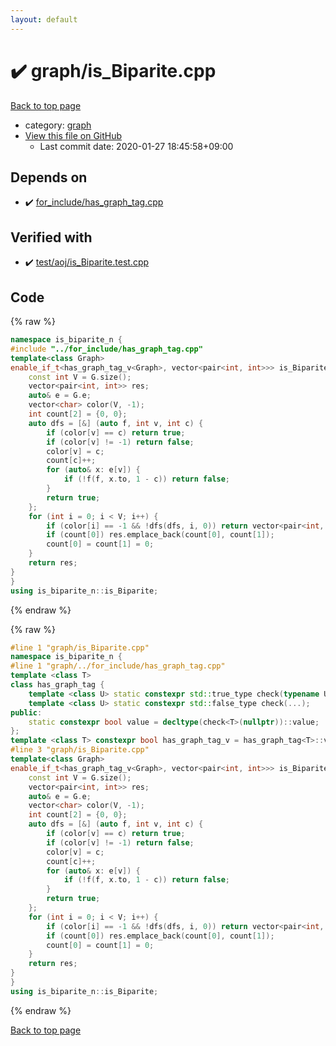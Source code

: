 ```yaml
---
layout: default
---
```


<!-- mathjax config similar to math.stackexchange -->
<script type="text/javascript" async
  src="https://cdnjs.cloudflare.com/ajax/libs/mathjax/2.7.5/MathJax.js?config=TeX-MML-AM_CHTML">
</script>
<script type="text/x-mathjax-config">
  MathJax.Hub.Config({
    TeX: { equationNumbers: { autoNumber: "AMS" }},
    tex2jax: {
      inlineMath: [ ['$','$'] ],
      processEscapes: true
    },
    "HTML-CSS": { matchFontHeight: false },
    displayAlign: "left",
    displayIndent: "2em"
  });
</script>

<script type="text/javascript" src="https://cdnjs.cloudflare.com/ajax/libs/jquery/3.4.1/jquery.min.js"></script>
<script src="https://cdn.jsdelivr.net/npm/jquery-balloon-js@1.1.2/jquery.balloon.min.js" integrity="sha256-ZEYs9VrgAeNuPvs15E39OsyOJaIkXEEt10fzxJ20+2I=" crossorigin="anonymous"></script>
<script type="text/javascript" src="../../assets/js/copy-button.js"></script>
<link rel="stylesheet" href="../../assets/css/copy-button.css" />


# :heavy_check_mark: graph/is_Biparite.cpp

<a href="../../index.html">Back to top page</a>

* category: <a href="../../index.html#f8b0b924ebd7046dbfa85a856e4682c8">graph</a>
* <a href="{{ site.github.repository_url }}/blob/master/graph/is_Biparite.cpp">View this file on GitHub</a>
    - Last commit date: 2020-01-27 18:45:58+09:00




## Depends on

* :heavy_check_mark: <a href="../for_include/has_graph_tag.cpp.html">for_include/has_graph_tag.cpp</a>


## Verified with

* :heavy_check_mark: <a href="../../verify/test/aoj/is_Biparite.test.cpp.html">test/aoj/is_Biparite.test.cpp</a>


## Code

<a id="unbundled"></a>
{% raw %}
```cpp
namespace is_biparite_n {
#include "../for_include/has_graph_tag.cpp"
template<class Graph>
enable_if_t<has_graph_tag_v<Graph>, vector<pair<int, int>>> is_Biparite(Graph& G) {
	const int V = G.size();
	vector<pair<int, int>> res;
	auto& e = G.e;
	vector<char> color(V, -1);
	int count[2] = {0, 0};
	auto dfs = [&] (auto f, int v, int c) {
		if (color[v] == c) return true;
		if (color[v] != -1) return false;
		color[v] = c;
		count[c]++;
		for (auto& x: e[v]) {
			if (!f(f, x.to, 1 - c)) return false;
		}
		return true;
	};
	for (int i = 0; i < V; i++) {
		if (color[i] == -1 && !dfs(dfs, i, 0)) return vector<pair<int, int>>(0);
		if (count[0]) res.emplace_back(count[0], count[1]);
		count[0] = count[1] = 0;
	}
	return res;
}
}
using is_biparite_n::is_Biparite;
```
{% endraw %}

<a id="bundled"></a>
{% raw %}
```cpp
#line 1 "graph/is_Biparite.cpp"
namespace is_biparite_n {
#line 1 "graph/../for_include/has_graph_tag.cpp"
template <class T>
class has_graph_tag {
	template <class U> static constexpr std::true_type check(typename U::graph_tag*);
	template <class U> static constexpr std::false_type check(...);
public:
	static constexpr bool value = decltype(check<T>(nullptr))::value;
};
template <class T> constexpr bool has_graph_tag_v = has_graph_tag<T>::value;
#line 3 "graph/is_Biparite.cpp"
template<class Graph>
enable_if_t<has_graph_tag_v<Graph>, vector<pair<int, int>>> is_Biparite(Graph& G) {
	const int V = G.size();
	vector<pair<int, int>> res;
	auto& e = G.e;
	vector<char> color(V, -1);
	int count[2] = {0, 0};
	auto dfs = [&] (auto f, int v, int c) {
		if (color[v] == c) return true;
		if (color[v] != -1) return false;
		color[v] = c;
		count[c]++;
		for (auto& x: e[v]) {
			if (!f(f, x.to, 1 - c)) return false;
		}
		return true;
	};
	for (int i = 0; i < V; i++) {
		if (color[i] == -1 && !dfs(dfs, i, 0)) return vector<pair<int, int>>(0);
		if (count[0]) res.emplace_back(count[0], count[1]);
		count[0] = count[1] = 0;
	}
	return res;
}
}
using is_biparite_n::is_Biparite;

```
{% endraw %}

<a href="../../index.html">Back to top page</a>

